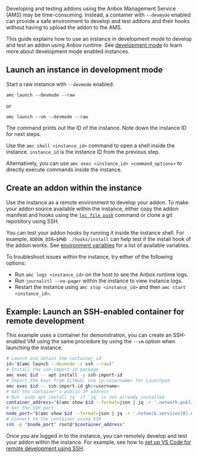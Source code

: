 Developing and testing addons using the Anbox Management Service (AMS) may be time-consuming. Instead, a container with `--devmode` enabled can provide a safe environment to develop and test addons and their hooks without having to upload the addon to the AMS.

This guide explains how to use an instance in development mode to develop and test an addon using Anbox runtime. See [development mode](https://discourse.ubuntu.com/t/17763#dev-mode) to learn more about development mode enabled instances.

## Launch an instance in development mode

Start a raw instance with `--devmode` enabled:

```
amc launch --devmode --raw
```
or

```
amc launch --vm --devmode --raw
```
The command prints out the ID of the instance. Note down the instance ID for next steps.

Use the `amc shell <instance_id>` command to open a shell inside the instance. `instance_id` is the instance ID from the previous step.

Alternatively, you can use `amc exec <instance_id> <command_options>` to directly execute commands inside the instance.

## Create an addon within the instance

Use the instance as a remote environment to develop your addon. To make your addon source available within the instance, either copy the addon manifest and hooks using the [`lxc file push`](https://documentation.ubuntu.com/lxd/en/latest/howto/instances_access_files/#push-files-from-the-local-machine-to-the-instance) command or clone a git repository using SSH.

You can test your addon hooks by running it inside the instance shell. For example, `ADDON_DIR=$PWD ./hooks/install` can help test if the install hook of the addon works. See [environment variables](https://discourse.ubuntu.com/t/28555#env-variables) for a list of available variables.

To troubleshoot issues within the instance, try either of the following options:
* Run `amc logs <instance_id>` on the host to see the Anbox runtime logs.
* Run `journalctl --no-pager` within the instance to view instance logs.
* Restart the instance using `amc stop <instance_id>` and then `amc start <instance_id>`.

## Example: Launch an SSH-enabled container for remote development

This example uses a container for demonstration, you can create an SSH-enabled VM using the same procedure by using the `--vm` option when launching the instance.

```bash
# Launch and obtain the container id
id="$(amc launch --devmode -s ssh --raw)"
# Install the ssh-import-id package
amc exec $id -- apt install -y ssh-import-id
# Import SSH keys from GitHub; Use lp:<username> for Launchpad
amc exec $id -- ssh-import-id gh:<username>
# Get the container's public IP address
# Run `sudo apt install jq` if `jq` is not already installed
container_address="$(amc show $id --format=json | jq -r '.network.public_address')"
# Get the SSH port
node_port="$(amc show $id --format=json | jq -r '.network.services[0].node_port')"
# Connect to the container using SSH
ssh -p "$node_port" root@"$container_address"
```
Once you are logged in to the instance, you can remotely develop and test your addon within the instance. For example, see how to [set up VS Code for remote development using SSH](https://code.visualstudio.com/docs/remote/ssh).
